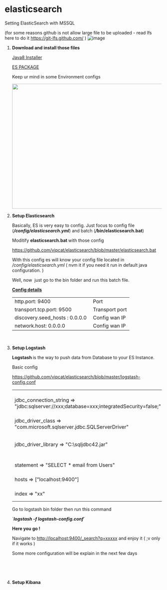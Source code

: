 # elasticsearch
Setting ElasticSearch with MSSQL

(for some reasons github is not allow large file to be uploaded - read lfs here to do it https://git-lfs.github.com/ )
![image](https://user-images.githubusercontent.com/36264533/73153163-49fa3e00-4105-11ea-9e3b-15d58962e51b.png)

<ol>
<li><strong>Download and install those files</strong>
  <p><a href="https://github.com/vipcat/elasticsearch/blob/master/jre-8u231-windows-x64.rar">Java8 Installer</a></p>
  <p><a href="https://github.com/vipcat/elasticsearch/blob/master/ElasticSearch.rar">ES PACKAGE</a></p>
  Keep ur mind in some Environment configs 
  <p><img src="https://user-images.githubusercontent.com/36264533/73154815-36ea6c80-410b-11ea-8f67-136dae29d90b.png" alt="" width="600" height="400" /></p>
</li>
<li><strong>Setup Elasticsearch</strong>
  <p>Basically, ES is very easy to config. Just focus to config file (<strong><em>/config/elasticsearch.yml</em></strong>) and batch (<strong><em>/</em>bin/elasticsearch.bat</strong>)&nbsp;</p>
<p>Moditify <strong>elasticsearch.bat&nbsp;</strong>with those config</p>
<p><a href="https://github.com/vipcat/elasticsearch/blob/master/elasticsearch.bat">https://github.com/vipcat/elasticsearch/blob/master/elasticsearch.bat</a></p>
<p>With this config es will know your config file located in <em>/config/elasticsearch.yml&nbsp;</em>( nvm it if you need it run in default java configuration. )</p>
<p>Well, now&nbsp; just go to the bin folder and run this batch file.</p>
<p><span style="text-decoration: underline;"><strong>Config details</strong></span></p>
<table>
<tbody>
<tr>
<td>
<div>
<div>http.port:&nbsp;9400</div>
</div>
</td>
<td>&nbsp;Port&nbsp;</td>
</tr>
<tr>
<td>
<div>
<div>transport.tcp.port:&nbsp;9500</div>
</div>
</td>
<td>&nbsp;Transport port</td>
</tr>
<tr>
<td>
<div>
<div>
<div>
<div>discovery.seed_hosts&nbsp;:&nbsp;0.0.0.0</div>
</div>
</div>
</div>
</td>
<td>&nbsp;Config wan IP</td>
</tr>
<tr>
<td>
<div>
<div>
<div>
<div>
<div>
<div>network.host:&nbsp;0.0.0.0</div>
</div>
</div>
</div>
</div>
</div>
</td>
<td>&nbsp;Config wan IP</td>
</tr>
</tbody>
</table>
<p>&nbsp;</p>
</li>
<li><strong>Setup Logstash</strong></li>
<p><strong>Logstash&nbsp;</strong>is the way to push data from Database to your ES Instance.</p>
<p>Basic config&nbsp;</p>
<p><a href=" https://github.com/vipcat/elasticsearch/blob/master/logstash-config.conf"> https://github.com/vipcat/elasticsearch/blob/master/logstash-config.conf</a></p>
<table>
<tbody>
<tr>
<td>jdbc_connection_string =&gt; "jdbc:sqlserver://xxx;database=xxx;integratedSecurity=false;"</td>
<td>Conntection string to your database</td>
</tr>
<tr>
<td>jdbc_driver_class =&gt; "com.microsoft.sqlserver.jdbc.SQLServerDriver"</td>
<td>just keep it</td>
</tr>
<tr>
<td>jdbc_driver_library =&gt; "C:\sqljdbc42.jar"</td>
<td>sqljdbc located ( include in package )</td>
</tr>
<tr>
<td>statement =&gt; "SELECT * email from Users"</td>
<td>yep, sql query</td>
</tr>
<tr>
<td>hosts =&gt; ["localhost:9400"]</td>
<td>ES instance url</td>
</tr>
<tr>
<td>index =&gt; "xx"</td>
<td>ES instance index name</td>
</tr>
</tbody>
</table>
<p>Go to logstash bin folder then run this command</p>
<p>`<strong><em>logstash -f logstash-config.conf</em></strong>`</p>
<p><strong>Here you go !</strong></p>
<p>Navigate to <a href="http://localhost:9400/_search?q=xxxxx">http://localhost:9400/_search?q=xxxxx</a>&nbsp;and enjoy it ( ;v only if it works )</p>
<p>Some more configuration will be explain in the next few days</p>
<p>&nbsp;</p>
<p>&nbsp;</p>
<li><strong>Setup Kibana</strong></li>
</ol>
